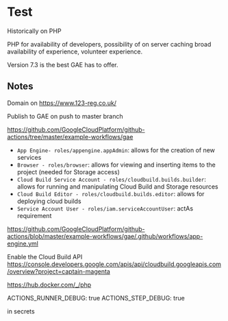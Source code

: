 # Test

Historically on PHP



PHP for availability of developers,
possibility of on server caching
broad availability of experience,
volunteer experience.

Version 7.3 is the best GAE has to offer.

## Notes

Domain on <https://www.123-reg.co.uk/>

Publish to GAE on push to master branch

<https://github.com/GoogleCloudPlatform/github-actions/tree/master/example-workflows/gae>



* `App Engine- roles/appengine.appAdmin`: allows for the creation of new services
* `Browser - roles/browser`: allows for viewing and inserting items to the project (needed for Storage access)
* `Cloud Build Service Account - roles/cloudbuild.builds.builder`: allows for
  running and manipulating Cloud Build and Storage resources
* `Cloud Build Editor - roles/cloudbuild.builds.editor`: allows for deploying cloud builds
* `Service Account User - roles/iam.serviceAccountUser`: actAs requirement

<https://github.com/GoogleCloudPlatform/github-actions/blob/master/example-workflows/gae/.github/workflows/app-engine.yml>

Enable the Cloud Build API <https://console.developers.google.com/apis/api/cloudbuild.googleapis.com/overview?project=captain-magenta>


<https://hub.docker.com/_/php>


ACTIONS_RUNNER_DEBUG: true 
ACTIONS_STEP_DEBUG: true

in secrets
